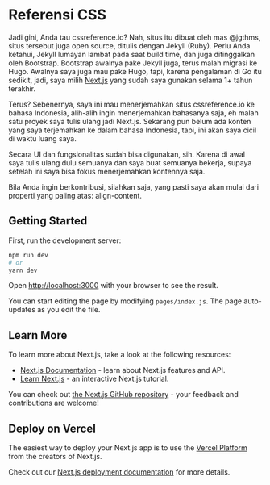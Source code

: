 # Referensi CSS

Jadi gini, Anda tau cssreference.io? Nah, situs itu dibuat oleh mas @jgthms, situs tersebut juga open source, ditulis dengan Jekyll (Ruby). Perlu Anda ketahui, Jekyll lumayan lambat pada saat build time, dan juga ditinggalkan oleh Bootstrap. Bootstrap awalnya pake Jekyll juga, terus malah migrasi ke Hugo. Awalnya saya juga mau pake Hugo, tapi, karena pengalaman di Go itu sedikit, jadi, saya milih [Next.js](https://nextjs.org) yang sudah saya gunakan selama 1+ tahun terakhir.

Terus? Sebenernya, saya ini mau menerjemahkan situs cssreference.io ke bahasa Indonesia, alih-alih ingin menerjemahkan bahasanya saja, eh malah satu proyek saya tulis ulang jadi Next.js. Sekarang pun belum ada konten yang saya terjemahkan ke dalam bahasa Indonesia, tapi, ini akan saya cicil di waktu luang saya. 

Secara UI dan fungsionalitas sudah bisa digunakan, sih. Karena di awal saya tulis ulang dulu semuanya dan saya buat semuanya bekerja, supaya setelah ini saya bisa fokus menerjemahkan kontennya saja.

Bila Anda ingin berkontribusi, silahkan saja, yang pasti saya akan mulai dari properti yang paling atas: align-content.

## Getting Started

First, run the development server:

```bash
npm run dev
# or
yarn dev
```

Open [http://localhost:3000](http://localhost:3000) with your browser to see the result.

You can start editing the page by modifying `pages/index.js`. The page auto-updates as you edit the file.

## Learn More

To learn more about Next.js, take a look at the following resources:

- [Next.js Documentation](https://nextjs.org/docs) - learn about Next.js features and API.
- [Learn Next.js](https://nextjs.org/learn) - an interactive Next.js tutorial.

You can check out [the Next.js GitHub repository](https://github.com/vercel/next.js/) - your feedback and contributions are welcome!

## Deploy on Vercel

The easiest way to deploy your Next.js app is to use the [Vercel Platform](https://vercel.com/import?utm_medium=default-template&filter=next.js&utm_source=create-next-app&utm_campaign=create-next-app-readme) from the creators of Next.js.

Check out our [Next.js deployment documentation](https://nextjs.org/docs/deployment) for more details.
